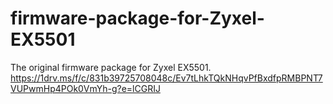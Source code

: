 # firmware-package-for-Zyxel-EX5501
The original firmware package for Zyxel EX5501.
https://1drv.ms/f/c/831b39725708048c/Ev7tLhkTQkNHqvPfBxdfpRMBPNT7VUPwmHp4POk0VmYh-g?e=lCGRIJ
